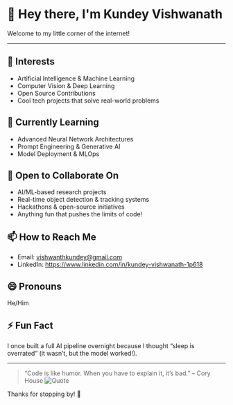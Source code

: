 # 👋 Hey there, I'm Kundey Vishwanath

Welcome to my little corner of the internet!

---

## 👀 Interests
- Artificial Intelligence & Machine Learning  
- Computer Vision & Deep Learning  
- Open Source Contributions  
- Cool tech projects that solve real-world problems

## 🌱 Currently Learning
- Advanced Neural Network Architectures  
- Prompt Engineering & Generative AI  
- Model Deployment & MLOps

## 💞️ Open to Collaborate On
- AI/ML-based research projects  
- Real-time object detection & tracking systems  
- Hackathons & open-source initiatives  
- Anything fun that pushes the limits of code!

## 📫 How to Reach Me
- Email: vishwanthkundey@gmail.com 
- LinkedIn: https://www.linkedin.com/in/kundey-vishwanath-1p618  


## 😄 Pronouns
He/Him

## ⚡ Fun Fact
I once built a full AI pipeline overnight because I thought “sleep is overrated” (it wasn’t, but the model worked!).

---

> “Code is like humor. When you have to explain it, it’s bad.” – Cory House
![Quote](https://img.shields.io/badge/quote-Code_is_like_humor,_when_you_have_to_explain_it,_it's_bad.-brightgreen?style=for-the-badge&logo=github)

Thanks for stopping by! 🚀  
